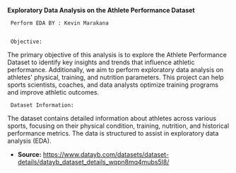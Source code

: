 **Exploratory Data Analysis on the Athlete Performance Dataset**
  
     Perform EDA BY : Kevin Marakana

  
     Objective:
  The primary objective of this analysis is to explore the Athlete Performance Dataset to
  identify key insights and trends that influence athletic performance. Additionally, we
  aim to perform exploratory data analysis on athletes' physical, training, and nutrition
  parameters. This project can help sports scientists, coaches, and data analysts
  optimize training programs and improve athletic outcomes.
  
     Dataset Information:
  The dataset contains detailed information about athletes across various sports,
  focusing on their physical condition, training, nutrition, and historical performance
  metrics. The data is structured to assist in exploratory data analysis (EDA).
  
  
  *   **Source:** https://www.datayb.com/datasets/dataset-details/datayb_dataset_details_wqpn8mq4mubs5l8/

